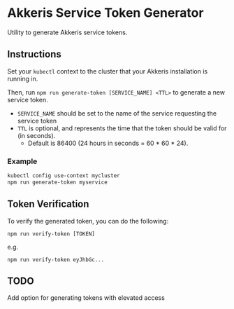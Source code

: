 # Akkeris Service Token Generator

Utility to generate Akkeris service tokens.

## Instructions

Set your `kubectl` context to the cluster that your Akkeris installation is running in.

Then, run `npm run generate-token [SERVICE_NAME] <TTL>` to generate a new service token.

- `SERVICE_NAME` should be set to the name of the service requesting the service token
- `TTL` is optional, and represents the time that the token should be valid for (in seconds). 
  - Default is 86400 (24 hours in seconds = 60 * 60 * 24).

### Example

```bash
kubectl config use-context mycluster
npm run generate-token myservice
```

## Token Verification

To verify the generated token, you can do the following:

`npm run verify-token [TOKEN]`

e.g.

`npm run verify-token eyJhbGc...`

## TODO

Add option for generating tokens with elevated access